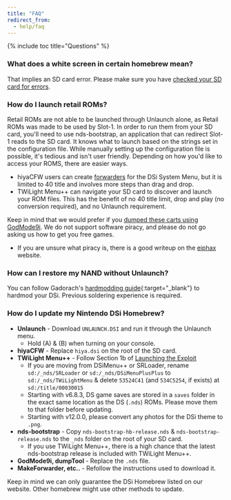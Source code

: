 ```yaml
---
title: "FAQ"
redirect_from:
  - help/faq
---
```

{% include toc title="Questions" %}

### What does a white screen in certain homebrew mean?
That implies an SD card error. Please make sure you have [checked your SD card for errors](sd-prep).

### How do I launch retail ROMs?
Retail ROMs are not able to be launched through Unlaunch alone, as Retail ROMs was made to be used by Slot-1. In order to run them from your SD card, you'll need to use nds-bootstrap, an application that can redirect Slot-1 reads to the SD card. It knows what to launch based on the strings set in the configuration file. While manually setting up the configuration file is possible, it's tedious and isn't user friendly. Depending on how you'd like to access your ROMS, there are easier ways.
- hiyaCFW users can create [forwarders](forwarder) for the DSi System Menu, but it is limited to 40 title and involves more steps than drag and drop.
- TWiLight Menu++ can navigate your SD card to discover and launch your ROM files. This has the benefit of no 40 title limit, drop and play (no conversion required), and no Unlaunch requirement.

Keep in mind that we would prefer if you [dumped these carts using GodMode9i](dump-cart). We do not support software piracy, and please do not go asking us how to get you free games.
- If you are unsure what piracy is, there is a good writeup on the [eiphax](https://3ds.eiphax.tech/piracy.html) website.

### How can I restore my NAND without Unlaunch?
You can follow Gadorach's [hardmodding guide](https://gbatemp.net/threads/dsi-downgrading-the-complete-guide.393682/){:target="_blank"} to hardmod your DSi. Previous soldering experience is required.

### How do I update my Nintendo DSi Homebrew?
- **Unlaunch** - Download `UNLAUNCH.DSI` and run it through the Unlaunch menu.
  - Hold (A) & (B) when turning on your console.
- **hiyaCFW** - Replace `hiya.dsi` on the root of the SD card.
- **TWiLight Menu++** - Follow Section 1b of [Launching the Exploit](exploit-launch#section-ib---twilight-menu++)
  - If you are moving from DSiMenu++ or SRLoader, rename `sd:/_nds/SRLoader` or `sd:/_nds/DSiMenuPlusPlus` to `sd:/_nds/TWiLightMenu` & delete `53524C41` (and `534C5254`, if exists) at `sd:/title/00030015`
  - Starting with v6.8.3, DS game saves are stored in a `saves` folder in the exact same location as the DS (`.nds`) ROMs. Please move them to that folder before updating.
  - Starting with v12.0.0, please convert any photos for the DSi theme to `.png`.
- **nds-bootstrap** - Copy `nds-bootstrap-hb-release.nds` & `nds-bootstrap-release.nds` to the `_nds` folder on the root of your SD card.
  - If you use TWiLight Menu++, there is a high chance that the latest nds-bootstrap release is included with TWiLight Menu++.
- **GodMode9i, dumpTool** - Replace the `.nds` file.
- **MakeForwarder, etc..** - Refollow the instructions used to download it.

Keep in mind we can only guarantee the DSi Homebrew listed on our website. Other homebrew might use other methods to update.